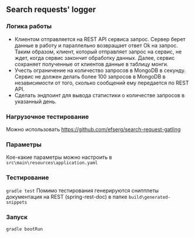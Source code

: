 ## Search requests' logger
### Логика работы
* Клиентом отправляется на REST API сервиса запрос. Сервер берет данные в работу и параллельно возвращает ответ Ok на запрос. Таким образом, клиент, который отправляет запрос на сервис, не ждет, когда сервис закончит обработку данных. Далее, сервис сохраняет полученные от клиентов данные в таблицу монги.
* Учесть ограничение на количество запросов в MongoDB в секунду. Сервис не должен делать более 100 запросов в MongoDB в независимости от того, сколько сообщений ему передается по REST API.
* Сделать эндпоинт для вывода статистики о количестве запросов в указанный день.

### Нагрузочное тестирование
Можно использовать https://github.com/efserg/search-request-gatling

### Параметры
Кое-какие параметры можно настроить в `src\main\resources\application.yaml`

### Тестирование
`gradle test`
Помимо тестирования генерируются снипппеты документация на REST (spring-rest-doc) в папке `build\generated-snippets`

### Запуск
`gradle bootRun`
